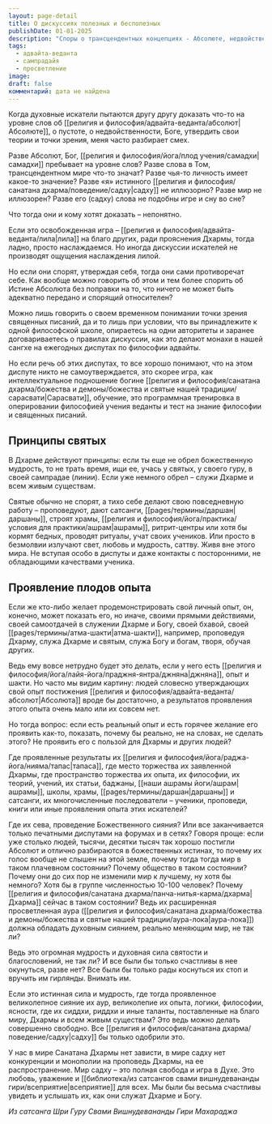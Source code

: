 ```yaml
---
layout: page-detail
title: О дискуссиях полезных и бесполезных
publishDate: 01-01-2025
description: "Споры о трансцендентных концепциях - Абсолюте, недвойственности, Боге - часто становятся абсурдными, ибо Истина превосходит вербальные конструкции. Попытки доказать её через слова напоминают сон во сне: садху, осознающий иллюзорность эго и мира, действует как проводник Дхармы, а не участник словесных баталий. Подлинный духовный опыт проявляется не в дискуссиях, а в служении (сева), созидании ашрамов, проповедях или безмолвном излучении саттвы. В традиции адвайты продуктивные диалоги возможны лишь внутри единой школы с чёткими правилами, как интеллектуальное подношение Сарасвати. Святые избегают споров, фокусируясь на действиях, меняющих мир, а не на утверждении личных взглядов. Ключевой вопрос: если просветлённых так много, почему их сияние не преображает реальность?"
tags:
  - адвайта-веданта
  - сампрадайя
  - просветление
image: 
draft: false
комментарий: дата не найдена
---
```


Когда духовные искатели пытаются другу другу доказать что-то на уровне слов об [[религия и философия/адвайта-веданта/абсолют|Абсолюте]], о пустоте, о недвойственности, Боге, утвердить свои теории и точки зрения, меня часто разбирает смех.

Разве Абсолют, Бог, [[религия и философия/йога/плод учения/самадхи|самадхи]] пребывает на уровне слов? Разве слова в Том, трансцендентном мире что-то значат? Разве чья-то личность имеет какое-то значение? Разве «я» истинного [[религия и философия/санатана дхарма/поведение/садху|садху]] не иллюзорно? Разве мир не иллюзорен? Разве его (садху) слова не подобны игре и сну во сне? 

Что тогда они и кому хотят доказать – непонятно.

Если это освобожденная игра – [[религия и философия/адвайта-веданта/лила|лила]] на благо других, ради прояснения Дхармы, тогда ладно, просто наслаждаемся. Но иногда дискуссии искателей не производят ощущения наслаждения лилой.

Но если они спорят, утверждая себя, тогда они сами противоречат себе. Как вообще можно говорить об этом и тем более спорить об Истине Абсолюта без поправки на то, что ничего не может быть адекватно передано и спорящий относителен? 

Можно лишь говорить о своем временном понимании точки зрения священных писаний, да и то лишь при условии, что вы принадлежите к одной философской школе, опираетесь на одни авторитеты и заранее договариваетесь о правилах дискуссии, как это делают монахи в нашей сангхе на ежегодных диспутах по философии адвайты.

Но если речь об этих диспутах, то все хорошо понимают, что на этом диспуте никто не самоутверждается, это скорее игра, как интеллектуальное подношение богине [[религия и философия/санатана дхарма/божества и демоны/божества и святые нашей традиции/сарасвати|Сарасвати]], обучение, это программная тренировка в оперировании философией учения веданты и тест на знание философии и священных писаний.

## Принципы святых
В Дхарме действуют принципы: если ты еще не обрел божественную мудрость, то не трать время, ищи ее, учась у святых, у своего гуру, в своей сампрадае (линии). Если уже немного обрел – служи Дхарме и всем живым существам.

Святые обычно не спорят, а тихо себе делают свою повседневную работу – проповедуют, дают сатсанги, [[pages/термины/даршан|даршаны]], строят храмы, [[религия и философия/йога/практика/условия для практики/ашрам|ашрамы]], ритрит-центры или хотя бы кормят бедных, проводят ритуалы, учат своих учеников. Или просто в безмолвии излучают свет, любовь и мудрость, саттву. Живя вне этого мира. Не вступая особо в диспуты и даже контакты с посторонними, не обладающими качествами ученика.

## Проявление плодов опыта
Если же кто-либо желает продемонстрировать свой личный опыт, он, конечно, может показать его, но иначе, своими прямыми действиями, своей самоотдачей в служении Дхарме и Богу, своей бхавой, своей [[pages/термины/атма-шакти|атма-шакти]], например, проповедуя Дхарму, служа Дхарме и святым, служа Богу и богам, творя, обучая других.

Ведь ему вовсе нетрудно будет это делать, если у него есть [[религия и философия/йога/лайя-йога/праджня-янтра/джняна|джняна]], опыт и шакти. Но часто мы видим картину: людей словесно утверждающих свой опыт постижения [[религия и философия/адвайта-веданта/абсолют|Абсолюта]] вроде бы достаточно, а результатов проявления этого опыта очень мало или их совсем нет.

Но тогда вопрос: если есть реальный опыт и есть горячее желание его проявить как-то, показать, почему бы реально, не на словах, не сделать этого? Не проявить его с пользой для Дхармы и других людей?

Где проявленные результаты их [[религия и философия/йога/раджа-йога/нияма/тапас|тапаса]], где место торжества их заявленной Дхармы, где пространство торжества их опыта, их философии, их теорий, учений, их статьи, баджаны, [[наши ашрамы йоги/ашрам|ашрамы]], школы, храмы, [[pages/термины/даршан|даршаны]] и сатсанги, их многочисленные последователи – ученики, проповеди, книги или иные проявления опыта этих искателей?

Где их сева, проведение Божественного сияния? Или все заканчивается только печатными диспутами на форумах и в сетях? Говоря проще: если уже столько людей, тысячи, десятки тысяч так хорошо постигли Абсолют и отлично разбираются в божественных истинах, то почему их голос вообще не слышен на этой земле, почему тогда тогда мир в таком плачевном состоянии? Почему общество в таком состоянии? Почему они до сих пор не изменили мир к лучшему, ну хотя бы немного? Хотя бы в группе численностью 10-100 человек? Почему [[религия и философия/санатана дхарма/панча-нитья-карма/дхарма|Дхарма]] сейчас в таком состоянии? Ведь их расширенная просветленная аура ([[религия и философия/санатана дхарма/божества и демоны/божества и святые нашей традиции/аура-лока|аура-лока]]) должна обладать духовным сиянием, реально меняющим мир, не так ли?

Ведь это огромная мудрость и духовная сила святости и благословений, не так ли? И все были бы только счастливы в нее окунуться, разве нет? Все были бы только рады коснуться их стоп и вручить им гирлянды. Внимать им.

Если это истинная сила и мудрость, где тогда проявленное великолепное сияние их аур, великолепие их опыта, логики, философии, ясности, где их сиддхи, риддхи и иные таланты, поставленные на благо миру, Дхармы и всем живым существам? Это ведь можно делать совершенно свободно. Все [[религия и философия/санатана дхарма/поведение/садху|садху]] бы только одобрили это.

У нас в мире Санатана Дхармы нет зависти, в мире садху нет конкуренции и монополии на проповедь Дхармы, на ее распространение. Мир садху – это полная свобода и игра в Духе. Это любовь, уважение и [[библиотека/из сатсангов свами вишнудевананды гири/всеприятие|всеприятие]] для всех. Мы были бы весьма счастливы увидеть и услышать их, как они служат Дхарме и Богу.

*Из сатсанга Шри Гуру Свами Вишнудевананды Гири Махараджа*

